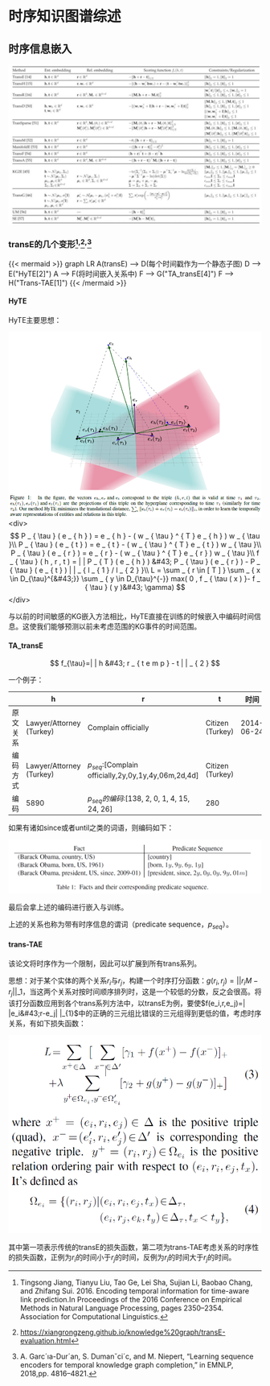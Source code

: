 # 时序知识图谱综述


## 时序信息嵌入

![trans系列模型](transModel.png)

### transE的几个变形[^1]$^,$[^3]$^,$[^4]



{{&lt; mermaid &gt;}}
graph LR 
A(transE) --&gt; D(每个时间戳作为一个静态子图)
D --&gt; E(&#34;HyTE[2]&#34;)
A --&gt; F(将时间嵌入关系中)
F --&gt; G(&#34;TA_transE[4]&#34;)
F --&gt; H(&#34;Trans-TAE[1]&#34;)
{{&lt; /mermaid &gt;}}

#### HyTE

HyTE主要思想：

![](HyTE基本思想.png)
&lt;div&gt;$$
P _ { \tau } ( e _ { h } ) = e _ { h } - ( w _ { \tau } ^ { T } e _ { h } ) w _ { \tau }\\
P _ { \tau } ( e _ { t } ) = e _ { t } - ( w _ { \tau } ^ { T } e _ { t } ) w _ { \tau }\\
P _ { \tau } ( e _ { r } ) = e _ { r } - ( w _ { \tau } ^ { T } e _ { r } ) w _ { \tau }\\
f _ { \tau } ( h , r , t ) = | | P _ { T } ( e _ { h } ) &#43; P _ { \tau } ( e _ { r } ) - P _ { \tau } ( e _ { t } ) | | _ { l _ { 1 } / l _ { 2 } }\\
L = \sum _ { r \in [ T ] } \sum _ { x \in D_{\tau}^{&#43;}} \sum _ { y \in D_{\tau}^{-}} max( 0 , f _ { \tau ( x ) }- f _ { \tau } ( y )&#43; \gamma)
$$&lt;/div&gt;

与以前的时间敏感的KG嵌入方法相比，HyTE直接在训练的时候嵌入中编码时间信息。这使我们能够预测以前未考虑范围的KG事件的时间范围。 

#### TA_transE

$$
f_{\tau}=| | h &#43; r _ { t e m p } - t | | _ { 2 }
$$

一个例子：

|          | h                        | r                                                     | t                | 时间       |
| -------- | ------------------------ | ----------------------------------------------------- | ---------------- | ---------- |
| 原文关系 | Lawyer/Attorney (Turkey) | Complain officially                                   | Citizen (Turkey) | 2014-06-24 |
| 编码方式 | Lawyer/Attorney (Turkey) | $p_{seq}$:[Complain officially,2y,0y,1y,4y,06m,2d,4d] | Citizen (Turkey) |            |
| 编码     | 5890                     | $p_{seq}的编码$:[138, 2, 0, 1, 4, 15, 24, 26]         | 280              |            |

如果有诸如since或者until之类的词语，则编码如下：

![](facts_predicateSequence.png)

最后会拿上述的编码进行嵌入与训练。

上述的关系也称为带有时序信息的谓词（predicate sequence，$p_{seq}$）。

#### trans-TAE

该论文将时序作为一个限制，因此可以扩展到所有trans系列。

思想：对于某个实体的两个关系$r_i$与$r_j$，构建一个时序打分函数：$g(r_{ i } , r_{ j } ) = ||r_{ i }M - r_{ j }||\_{1}$，当这两个关系对按时间顺序排列时，这是一个较低的分数，反之会很高。将该打分函数应用到各个trans系列方法中，以transE为例，要使$f(e_i,r,e_j)=| |e_i&#43;r-e_j| |_{1}$中的正确的三元组比错误的三元组得到更低的值，考虑时序关系，有如下损失函数：

![trans-TAE](trans-TAE.png)

其中第一项表示传统的transE的损失函数，第二项为trans-TAE考虑关系的时序性的损失函数，正例为$r_i$的时间小于$r_j$的时间，反例为$r_i$的时间大于$r_j$的时间。


[^1]: Tingsong Jiang, Tianyu Liu, Tao Ge, Lei Sha, Sujian Li, Baobao Chang, and Zhifang Sui. 2016. Encoding temporal information for time-aware link prediction.In Proceedings of the 2016 Conference on Empirical Methods in Natural Language Processing, pages 2350–2354. Association for Computational Linguistics. 

[^2]: Dasgupta S S, Ray S N, Talukdar P. Hyte: Hyperplane-based temporally aware knowledge graph embedding[C]//Proceedings of the 2018 conference on empirical methods in natural language processing. 2018: 2001-2011.

[^3]: https://xiangrongzeng.github.io/knowledge%20graph/transE-evaluation.html

[^4]: A. Garc´ıa-Dur´an, S. Dumanˇci´c, and M. Niepert, “Learning sequence encoders for temporal knowledge graph completion,” in EMNLP, 2018,pp. 4816–4821.

